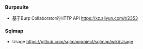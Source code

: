 ### Burpsuite
- 基于Burp Collaborator的HTTP API https://xz.aliyun.com/t/2353

### Sqlmap
- Usage https://github.com/sqlmapproject/sqlmap/wiki/Usage


